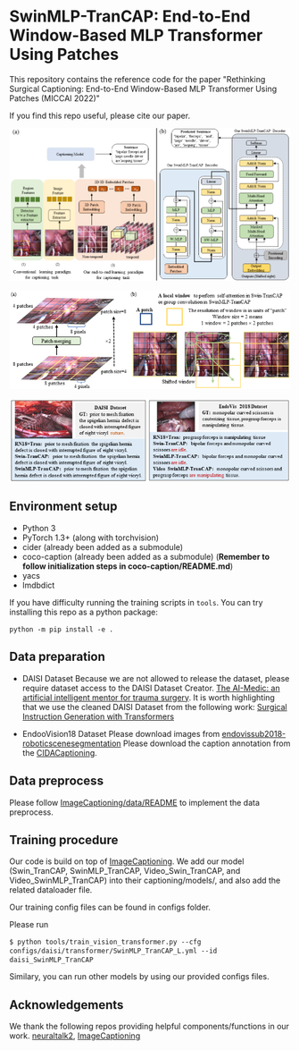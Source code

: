 # SwinMLP-TranCAP: End-to-End Window-Based MLP Transformer Using Patches
This repository contains the reference code for the paper "Rethinking Surgical Captioning: End-to-End Window-Based MLP Transformer Using Patches (MICCAI 2022)"

If you find this repo useful, please cite our paper.

<p align="center">
  <img src="figures/Figure1_v3.png" alt="SwinMLP-TranCAP" width="600"/>
</p>

<p align="center">
  <img src="figures/Figure2.png" alt="window-based model using patches" width="600"/>
</p>

<p align="center">
  <img src="figures/Figure3.png" alt="result" width="600"/>
</p>

## Environment setup
- Python 3
- PyTorch 1.3+ (along with torchvision)
- cider (already been added as a submodule)
- coco-caption (already been added as a submodule) (**Remember to follow initialization steps in coco-caption/README.md**)
- yacs
- lmdbdict

If you have difficulty running the training scripts in `tools`. You can try installing this repo as a python package:

```
python -m pip install -e .
```

## Data preparation
- DAISI Dataset
Because we are not allowed to release the dataset, please require dataset access to the DAISI Dataset Creator.
[The AI-Medic: an artificial intelligent mentor for trauma surgery](https://www.tandfonline.com/doi/abs/10.1080/21681163.2020.1835548?journalCode=tciv20).
It is worth highlighting that we use the cleaned DAISI Dataset from the following work:
[Surgical Instruction Generation with Transformers](https://arxiv.org/pdf/2107.06964.pdf)

- EndooVision18 Dataset
Please download images from [endovissub2018-roboticscenesegmentation](https://endovissub2018-roboticscenesegmentation.grand-challenge.org/Data/)
Please download the caption annotation from the [CIDACaptioning](https://github.com/XuMengyaAmy/CIDACaptioning).


## Data preprocess
Please follow [ImageCaptioning/data/README](https://github.com/ruotianluo/ImageCaptioning.pytorch/blob/master/data/README.md) to implement the data preprocess.


## Training procedure
Our code is build on top of [ImageCaptioning](https://github.com/ruotianluo/ImageCaptioning.pytorch). 
We add our model (Swin_TranCAP, SwinMLP_TranCAP, Video_Swin_TranCAP, and Video_SwinMLP_TranCAP) into their captioning/models/, and also add the related dataloader file.

Our training config files can be found in configs folder.

Please run
```
$ python tools/train_vision_transformer.py --cfg configs/daisi/transformer/SwinMLP_TranCAP_L.yml --id daisi_SwinMLP_TranCAP
```

Similary, you can run other models by using our provided configs files.

## Acknowledgements
We thank the following repos providing helpful components/functions in our work.
[neuraltalk2](https://github.com/karpathy/neuraltalk2),
[ImageCaptioning](https://github.com/ruotianluo/ImageCaptioning.pytorch)

